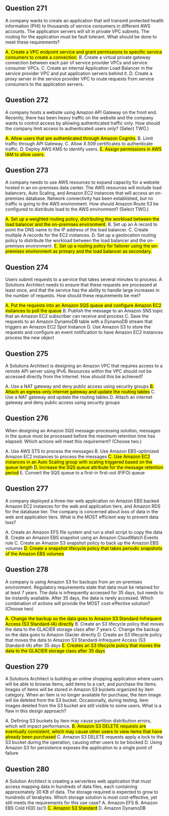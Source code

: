 ## Question 271
A company wants to create an application that will transmit protected health information (PHI) to thousands of service consumers in different AWS accounts. The application servers will sit in private VPC subnets. The routing for the application must be fault tolerant.
What should be done to meet these requirements?

<mark>A. Create a VPC endpoint service and grant permissions to specific service consumers to create a connection.</mark>
B. Create a virtual private gateway connection between each pair of service provider VPCs and service consumer VPCs.
C. Create an internal Application Load Balancer in the service provider VPC and put application servers behind it.
D. Create a proxy server in the service provider VPC to route requests from service consumers to the application servers.

## Question 272
A company hosts a website using Amazon API Gateway on the front end. Recently, there has been heavy traffic on the website and the company wants to control access by allowing authenticated traffic only.
How should the company limit access to authenticated users only? (Select TWO.)

<mark>A. Allow users that are authenticated through Amazon Cognito.</mark>
B. Limit traffic through API Gateway.
C. Allow X.509 certificates to authenticate traffic.
D. Deploy AWS KMS to identify users.
<mark>E. Assign permissions in AWS IAM to allow users.</mark>

## Question 273
A company needs to use AWS resources to expand capacity for a website hosted in an on-premises data center. The AWS resources will include load balancers,
Auto Scaling, and Amazon EC2 instances that will access an on-premises database. Network connectivity has been established, but no traffic is going to the AWS environment.
How should Amazon Route 53 be configured to distribute load to the AWS environment? (Select TWO.)

<mark>A. Set up a weighted routing policy, distributing the workload between the load balancer and the on-premises environment.</mark>
B. Set up an A record to point the DNS name to the IP address of the load balancer.
C. Create multiple A records for the EC2 instances.
D. Set up a geolocation routing policy to distribute the workload between the load balancer and the on-premises environment.
<mark>E. Set up a routing policy for failover using the on-premises environment as primary and the load balancer as secondary.</mark>

## Question 274
Users submit requests to a service that takes several minutes to process. A Solutions Architect needs to ensure that these requests are processed at least once, and that the service has the ability to handle large increases in the number of requests.
How should these requirements be met?

<mark>A. Put the requests into an Amazon SQS queue and configure Amazon EC2 instances to poll the queue</mark>
B. Publish the message to an Amazon SNS topic that an Amazon EC2 subscriber can receive and process
C. Save the requests to an Amazon DynamoDB table with a DynamoDB stream that triggers an Amazon EC2 Spot Instance
D. Use Amazon S3 to store the requests and configure an event notification to have Amazon EC2 instances process the new object

## Question 275
A Solutions Architect is designing an Amazon VPC that requires access to a remote API server using IPv6. Resources within the VPC should not be accessed directly from the Internet.
How should this be achieved?

A. Use a NAT gateway and deny public access using security groups
<mark>B. Attach an egress-only internet gateway and update the routing tables</mark>
C. Use a NAT gateway and update the routing tables
D. Attach an internet gateway and deny public access using security groups

## Question 276
When designing an Amazon SQS message-processing solution, messages in the queue must be processed before the maximum retention time has elapsed.
Which actions will meet this requirement? (Choose two.)

A. Use AWS STS to process the messages
B. Use Amazon EBS-optimized Amazon EC2 instances to process the messages
<mark>C. Use Amazon EC2 instances in an Auto Scaling group with scaling triggered based on the queue length</mark>
<mark>D. Increase the SQS queue attribute for the message retention period</mark>
E. Convert the SQS queue to a first-in first-out (FIFO) queue

## Question 277
A company deployed a three-tier web application on Amazon EBS backed Amazon EC2 instances for the web and application tiers, and Amazon RDS for the database tier. The company is concerned about loss of data in the web and application tiers.
What is the MOST efficient way to prevent data loss?

A. Create an Amazon EFS file system and run a shell script to copy the data
B. Create an Amazon EBS snapshot using an Amazon CloudWatch Events rule
C. Create an Amazon S3 snapshot policy to back up the Amazon EBS volumes
<mark>D. Create a snapshot lifecycle policy that takes periodic snapshots of the Amazon EBS volumes</mark>

## Question 278
A company is using Amazon S3 for backups from an on-premises environment. Regulatory requirements state that data must be retained for at least 7 years. The data is infrequently accessed for 35 days, but needs to be instantly available. After 35 days, the data is rarely accessed.
Which combination of actions will provide the MOST cost-effective solution? (Choose two)

<mark>A. Change the backup so the data goes to Amazon S3 Standard-Infrequent Access (S3 Standard-IA) directly</mark>
B. Create an S3 lifecycle policy that moves the data to the GLACIER storage class after 7 years
C. Change the backup so the data goes to Amazon Glacier directly
D. Create an S3 lifecycle policy that moves the data to Amazon S3 Standard-Infrequent Access (S3 Standard-IA) after 35 days
<mark>E. Creates an S3 lifecycle policy that moves the data to the GLACIER storage class after 35 days</mark>

## Question 279
A Solutions Architect is building an online shopping application where users will be able to browse items, add items to a cart, and purchase the items. Images of items will be stored in Amazon S3 buckets organized by item category. When an item is no longer available for purchase, the item image will be deleted from the
S3 bucket.
Occasionally, during testing, item images deleted from the S3 bucket are still visible to some users.
What is a flaw in this design approach?

A. Defining S3 buckets by item may cause partition distribution errors, which will impact performance.
<mark>B. Amazon S3 DELETE requests are eventually consistent, which may cause other users to view items that have already been purchased</mark>
C. Amazon S3 DELETE requests apply a lock to the S3 bucket during the operation, causing other users to be blocked
D. Using Amazon S3 for persistence exposes the application to a single point of failure

## Question 280
A Solution Architect is creating a serverless web application that must access mapping data in hundreds of data files, each containing approximately 30 KB of data. The storage required is expected to grow to hundreds of terabytes.
Which storage solution is most cost-effective, yet still meets the requirements for this use case?
A. Amazon EFS
B. Amazon EBS Cold HDD (sc1)
<mark>C. Amazon S3 Standard</mark>
D. Amazon DynamoDB
